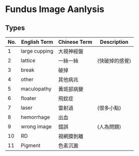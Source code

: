 # Fundus Image Aanlysis

## Types
| No. | English Term      | Chinese Term                | Description                |
|-----|-------------------|-----------------------------|----------------------------|
| 1   | large cupping     | 大視神經盤                   |                            |
| 2   | lattice           | 一絲一絲                     | (快破掉的感覺)             |
| 3   | break             | 破掉                        |                            |
| 4   | other             | 其他病兆                     |                            |
| 5   | maculopathy       | 黃斑部病變                   |                            |
| 6   | floater           | 飛蚊症                       |                            |
| 7   | laser             | 雷射過                       | (很多小點)                 |
| 8   | hemorrhage        | 出血                         |                            |
| 9   | wrong image       | 錯誤                         | (人為問題)                 |
| 10  | RD                | 視網膜剝離                   |                            |
| 11  | Pigment           | 色素沉澱                     |                            |
